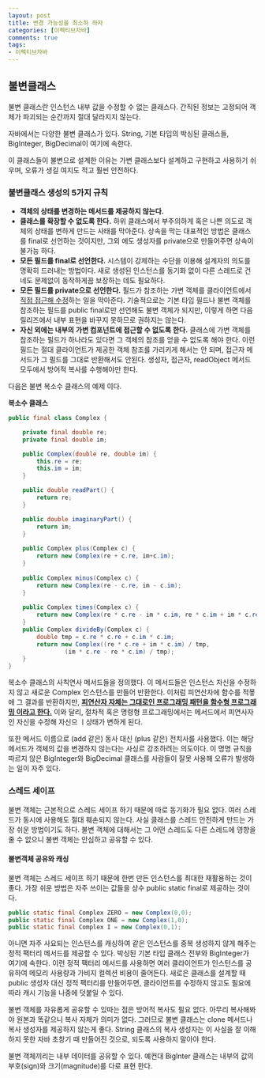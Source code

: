 ```yaml
---
layout: post
title: 변경 가능성을 최소하 하자
categories: [이펙티브자바]
comments: true 
tags:
- 이펙티브자바
---
```


## 불변클래스 

불변 클래스란 인스턴스 내부 값을 수정할 수 없는 클래스다. 간직된 정보는 고정되어 객체가 파괴되는 순간까지 절대 달라지지 않는다. 

자바에서는 다양한 불변 클래스가 있다. String, 기본 타입의 박싱된 클래스들, BigInteger, BigDecimal이 여기에 속한다. 

이 클래스들이 불변으로 설계한 이유는 가변 클래스보다 설계하고 구현하고 사용하기 쉬우며, 오류가 생길 여지도 적고 훨씬 안전하다.

### 불변클래스 생성의 5가지 규칙

- **객체의 상태를 변경하는 메서드를 제공하지 않는다.**
- **클래스를 확장할 수 없도록 한다.** 하위 클래스에서 부주의하게 혹은 나쁜 의도로 객체의 상태를 변하게 만드는 사태를 막아준다. 상속을 막는 대표적인 방법은 클래스를 final로 선언하는 것이지만, 그외 에도 생성자를 private으로 만들어주면 상속이 불가능 하다.
- **모든 필드를 final로 선언한다.** 시스템이 강제하는 수단을 이용해 설계자의 의도를 명확히 드러내는 방법이다. 새로 생성된 인스턴스를 동기화 없이 다른 스레드로 건네도 문제없이 동작하게끔 보장하는 데도 필요하다. 
- **모든 필드를 private으로 선언한다.** 필드가 참조하는 가변 객체를 클라이언트에서 <u>직접 접근해 수정</u>하는 일을 막아준다. 기술적으로는 기본 타입 필드나 불변 객체를 참조하는 필드를 public final로만 선언해도 불변 객체가 되지만, 이렇게 하면 다음 릴리즈에서 내부 표현을 바꾸지 못하므로 권하지는 않는다.
- **자신 외에는 내부의 가변 컴포넌트에 접근할 수 없도록 한다.** 클래스에 가변 객체를 참조하는 필드가 하나라도 있다면 그 객체의 참조를 얻을 수 없도록 해야 한다. 이런 필드는 절대 클라이언트가 제공한 객체 참조를 가리키게 해서는 안 되며, 접근자 메서드가 그 필드를 그대로 반환해서도 안된다. 생성자, 접근자, readObject 메서드 모두에서 방어적 복사를 수행해야만 한다.



다음은 불변 복소수 클래스의 예제 이다.

**복소수 클래스**

```java
public final class Complex {

    private final double re;
    private final double im;

    public Complex(double re, double im) {
        this.re = re;
        this.im = im;
    }

    public double readPart() {
        return re;
    }

    public double imaginaryPart() {
        return im;
    }
    
    public Complex plus(Complex c) {
        return new Complex(re + c.re, im+c.im);
    }
    
    public Complex minus(Complex c) {
        return new Complex(re - c.re, im - c.im); 
    }
    
    public Complex times(Complex c) {
        return new Complex(re * c.re - im * c.im, re * c.im + im * c.re); 
    }
    public Complex divideBy(Complex c) {
        double tmp = c.re * c.re + c.im * c.im;
        return new Complex((re * c.re + im * c.im) / tmp,
                (im * c.re - re * c.im) / tmp);
    }
}
```

복소수 클래스의 사칙연사 메서드들을 정의했다. 이 메서드들은 인스턴스 자신을 수정하지 않고 새로운 Complex 인스턴스를 만들어 반환한다. 이처럼 피연산자에 함수를 적욯애 그 결과를 반환하지만, **<u>피연산자 자체는 그대로인 프로그래밍 패턴을 함수형 프로그래밍 이라고 한다.</u>** 이와 달리, 절차적 혹은 명령형 프로그래밍에서는 메서드에서 피연사자인 자신을 수정해 자신으 ㅣ상태가 변하게 된다.

또한 메서드 이름으로 (add 같은) 동사 대신 (plus 같은) 전치사를 사용했다. 이는 해당 메서드가 객체의 값을 변경하지 않는다는 사싱르 강조하려는 의도이다. 이 명명 규칙을 따르지 않은 BigInteger와 BigDecimal 클래스를 사람들이 잘못 사용해 오류가 발생하는 일이 자주 있다.

### 스레드 세이프

불변 객체는 근본적으로 스레드 세이프 하기 때문에 따로 동기화가 필요 없다. 여러 스레드가 동시에 사용해도 절대 훼손되지 않는다. 사실 클래스를 스레드 안전하게 만드는 가장 쉬운 방법이기도 하다. 불변 객체에 대해서는 그 어떤 스레드도 다른 스레드에 영향을 줄 수 없으니 불변 객체는 안심하고 공유할 수 있다. 

#### 불변객체 공유와 캐싱

불변 객체는 스레드 세이프 하기 때문에 한번 만든 인스턴스를 최대한 재활용하는 것이 좋다. 가장 쉬운 방법은 자주 쓰이는 값들을 상수 public static final로 제공하는 것이다.

```java
public static final Complex ZERO = new Complex(0,0);
public static final Complex ONE = new Complex(1,0);
public static final Complex I = new Complex(0,1);
```

아니면 자주 사요되는 인스턴스를 캐싱하여 같은 인스턴스를 중복 생성하지 않게 해주는 정적 팩터리 메서드를 제공할 수 있다. 박싱된 기본 타입 클래스 전부와 BigInteger가 여기에 속한다. 이런 정적 팩터리 메서드를 사용하면 여러 클라이언트가 인스턴스를 공유하여 메모리 사용량과 가비지 컬렉션 비용이 줄어든다. 새로은 클래스를 설계할 때 public 생성자 대신 정적 팩터리를 만들어두면, 클라이언트를 수정하지 않고도 필요에 따라 캐시 기능을 나중에 덧붙일 수 있다.

불변 객체를 자유롭게 공유할 수 있따는 점은 방어적 복사도 필요 없다. 아무리 복사해봐야 원본과 똑같으니 복사 자체가 의미가 없다. 그러므로 불변 클래스는 clone 메서드나 복사 생성자를 제공하지 않는게 좋다. String 클래스의 복사 생성자는 이 사실을 잘 이해하지 못한 자바 초창기 때 만들어진 것으로, 되도록 사용하지 말아야 한다.

불변 객체끼리는 내부 데이터를 공유할 수 있다. 예컨대 BigInter 클래스는 내부의 값의 부호(sign)와 크기(magnitude)를 다로 표현 한다.